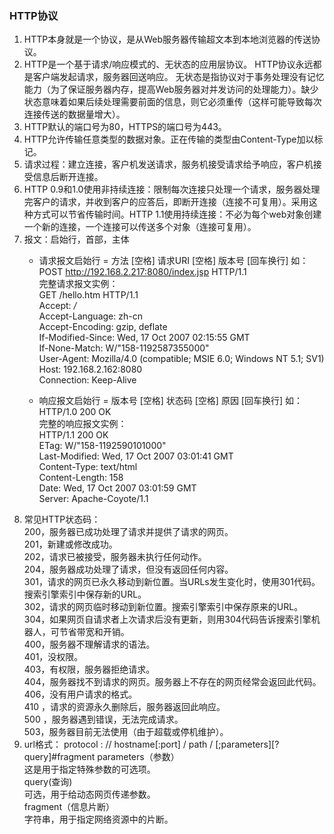 ### HTTP协议
1. HTTP本身就是一个协议，是从Web服务器传输超文本到本地浏览器的传送协议。
2. HTTP是一个基于请求/响应模式的、无状态的应用层协议。
HTTP协议永远都是客户端发起请求，服务器回送响应。
无状态是指协议对于事务处理没有记忆能力（为了保证服务器内存，提高Web服务器对并发访问的处理能力）。缺少状态意味着如果后续处理需要前面的信息，则它必须重传（这样可能导致每次连接传送的数据量增大）。
3. HTTP默认的端口号为80，HTTPS的端口号为443。
4. HTTP允许传输任意类型的数据对象。正在传输的类型由Content-Type加以标记。
5. 请求过程：建立连接，客户机发送请求，服务机接受请求给予响应，客户机接受信息后断开连接。
6. HTTP 0.9和1.0使用非持续连接：限制每次连接只处理一个请求，服务器处理完客户的请求，并收到客户的应答后，即断开连接（连接不可复用）。采用这种方式可以节省传输时间。HTTP 1.1使用持续连接：不必为每个web对象创建一个新的连接，一个连接可以传送多个对象（连接可复用）。
7. 报文：启始行，首部，主体  
	- 请求报文启始行 = 方法 [空格] 请求URI [空格] 版本号 [回车换行] 如：  
POST http://192.168.2.217:8080/index.jsp   HTTP/1.1  
完整请求报文实例：  
GET /hello.htm HTTP/1.1  
Accept: */*  
Accept-Language: zh-cn  
Accept-Encoding: gzip, deflate  
If-Modified-Since: Wed, 17 Oct 2007 02:15:55 GMT  
If-None-Match: W/"158-1192587355000"  
User-Agent: Mozilla/4.0 (compatible; MSIE 6.0; Windows NT 5.1; SV1)  
Host: 192.168.2.162:8080  
Connection: Keep-Alive  

	- 响应报文启始行 = 版本号 [空格] 状态码 [空格] 原因 [回车换行] 如：
HTTP/1.0 200 OK  
完整的响应报文实例：  
HTTP/1.1 200 OK  
ETag: W/"158-1192590101000"  
Last-Modified: Wed, 17 Oct 2007 03:01:41 GMT  
Content-Type: text/html  
Content-Length: 158  
Date: Wed, 17 Oct 2007 03:01:59 GMT  
Server: Apache-Coyote/1.1  
8. 常见HTTP状态码：  
200，服务器已成功处理了请求并提供了请求的网页。  
201，新建或修改成功。  
202，请求已被接受，服务器未执行任何动作。  
204，服务器成功处理了请求，但没有返回任何内容。  
301，请求的网页已永久移动到新位置。当URLs发生变化时，使用301代码。搜索引擎索引中保存新的URL。  
302，﻿请求的网页临时移动到新位置。搜索引擎索引中保存原来的URL。  
﻿304，如果网页自请求者上次请求后没有更新，则用304代码告诉搜索引擎机器人，可节省带宽和开销。  
﻿400，服务器不理解请求的语法。  
401，没权限。  
﻿403，有权限，服务器拒绝请求。  
﻿404，服务器找不到请求的网页。服务器上不存在的网页经常会返回此代码。  
406，没有用户请求的格式。  
﻿410 ，请求的资源永久删除后，服务器返回此响应。  
500 ，服务器遇到错误，无法完成请求。  
﻿503，服务器目前无法使用（由于超载或停机维护）。  
9. url格式：
protocol : // hostname[:port] / path / [;parameters][?query]#fragment
parameters（参数）  
这是用于指定特殊参数的可选项。  
query(查询)  
可选，用于给动态网页传递参数。  
fragment（信息片断）  
字符串，用于指定网络资源中的片断。  
